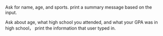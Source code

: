 Ask for name, age, and sports.
print a summary message based on the input.

Ask about age, what high school you attended, and what your GPA was in high school，
print the information that user typed in.

